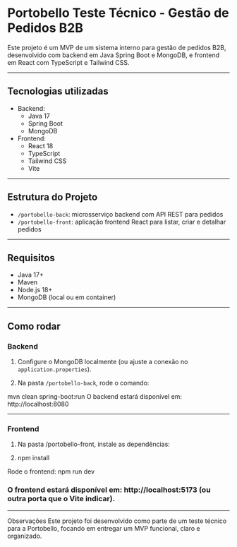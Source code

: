 # Portobello Teste Técnico - Gestão de Pedidos B2B

Este projeto é um MVP de um sistema interno para gestão de pedidos B2B, desenvolvido com backend em Java Spring Boot e MongoDB, e frontend em React com TypeScript e Tailwind CSS.

---

## Tecnologias utilizadas

- Backend:
  - Java 17
  - Spring Boot
  - MongoDB
- Frontend:
  - React 18
  - TypeScript
  - Tailwind CSS
  - Vite

---

## Estrutura do Projeto

- `/portobello-back`: microsserviço backend com API REST para pedidos  
- `/portobello-front`: aplicação frontend React para listar, criar e detalhar pedidos

---

## Requisitos

- Java 17+  
- Maven  
- Node.js 18+  
- MongoDB (local ou em container)

---

## Como rodar

### Backend

1. Configure o MongoDB localmente (ou ajuste a conexão no `application.properties`).

2. Na pasta `/portobello-back`, rode o comando:

mvn clean spring-boot:run
O backend estará disponível em: http://localhost:8080

---

### Frontend

1. Na pasta /portobello-front, instale as dependências:

2. npm install

Rode o frontend:
npm run dev

### O frontend estará disponível em: http://localhost:5173 (ou outra porta que o Vite indicar).

---

Observações
Este projeto foi desenvolvido como parte de um teste técnico para a Portobello, focando em entregar um MVP funcional, claro e organizado.

